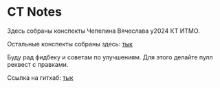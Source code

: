 # CT Notes

Здесь собраны конспекты Чепелина Вячеслава y2024 КТ ИТМО.

Остальные конспекты собраны здесь: [тык](https://vyacheslavchepelin.github.io/other-notes/)

Буду рад фидбеку и советам по улучшениям. Для этого делайте пулл реквест с правками.

Ссылка на гитхаб: [тык](https://github.com/VyacheslavChepelin/ct-notes)
